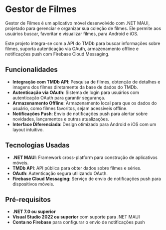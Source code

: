 # Gestor de Filmes

Gestor de Filmes é um aplicativo móvel desenvolvido com .NET MAUI, projetado para gerenciar e organizar sua coleção de filmes. Ele permite aos usuários buscar, favoritar e visualizar filmes, para Android e iOS.

Este projeto integra-se com a API do TMDb para buscar informações sobre filmes, suporta autenticação via OAuth, armazenamento offline e notificações push com Firebase Cloud Messaging.

## Funcionalidades

- **Integração com TMDb API**: Pesquisa de filmes, obtenção de detalhes e imagens dos filmes diretamente da base de dados do TMDb.
- **Autenticação via OAuth**: Sistema de login para usuários com autenticação OAuth para garantir segurança.
- **Armazenamento Offline**: Armazenamento local para que os dados do usuário, como filmes favoritos, sejam acessíveis offline.
- **Notificações Push**: Envio de notificações push para alertar sobre novidades, lançamentos e outras atualizações.
- **Interface Diferenciada**: Design otimizado para Android e iOS com um layout intuitivo.

## Tecnologias Usadas

- **.NET MAUI**: Framework cross-platform para construção de aplicativos móveis.
- **TMDb API**: API pública para obter dados sobre filmes e séries.
- **OAuth**: Autenticação segura utilizando OAuth.
- **Firebase Cloud Messaging**: Serviço de envio de notificações push para dispositivos móveis.
  
## Pré-requisitos

- **.NET 7.0 ou superior**
- **Visual Studio 2022 ou superior** com suporte para .NET MAUI
- **Conta no Firebase** para configurar o envio de notificações push
